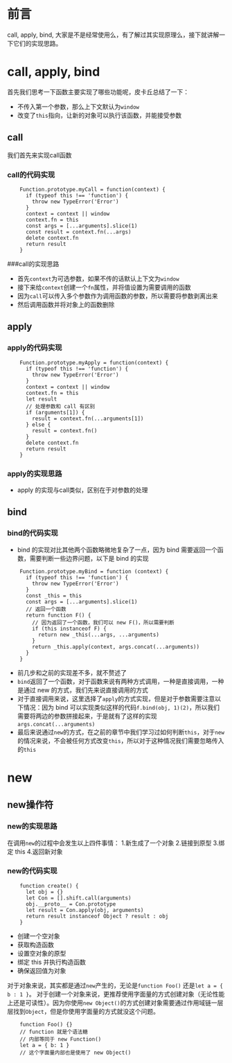 # 前言
call, apply, bind, 大家是不是经常使用么，有了解过其实现原理么，接下就讲解一下它们的实现思路。   
 
# call, apply, bind
首先我们思考一下函数主要实现了哪些功能呢，皮卡丘总结了一下：
- 不传入第一个参数，那么上下文默认为`window`
- 改变了`this`指向，让新的对象可以执行该函数，并能接受参数

## call
我们首先来实现call函数
### call的代码实现
```
	Function.prototype.myCall = function(context) {
	  if (typeof this !== 'function') {
		throw new TypeError('Error')
	  }
	  context = context || window
	  context.fn = this
	  const args = [...arguments].slice(1)
	  const result = context.fn(...args)
	  delete context.fn
	  return result
	}
```
###call的实现思路
- 首先`context`为可选参数，如果不传的话默认上下文为`window`
- 接下来给`context`创建一个`fn`属性，并将值设置为需要调用的函数
- 因为`call`可以传入多个参数作为调用函数的参数，所以需要将参数剥离出来
- 然后调用函数并将对象上的函数删除

## apply
### apply的代码实现
```
	Function.prototype.myApply = function(context) {
	  if (typeof this !== 'function') {
		throw new TypeError('Error')
	  }
	  context = context || window
	  context.fn = this
	  let result
	  // 处理参数和 call 有区别
	  if (arguments[1]) {
		result = context.fn(...arguments[1])
	  } else {
		result = context.fn()
	  }
	  delete context.fn
	  return result
	}

```
### apply的实现思路
- apply 的实现与call类似，区别在于对参数的处理

## bind
### bind的代码实现
- bind 的实现对比其他两个函数略微地复杂了一点，因为 bind 需要返回一个函数，需要判断一些边界问题，以下是 bind 的实现
```
	Function.prototype.myBind = function (context) {
	  if (typeof this !== 'function') {
		throw new TypeError('Error')
	  }
	  const _this = this
	  const args = [...arguments].slice(1)
	  // 返回一个函数
	  return function F() {
		// 因为返回了一个函数，我们可以 new F()，所以需要判断
		if (this instanceof F) {
		  return new _this(...args, ...arguments)
		}
		return _this.apply(context, args.concat(...arguments))
	  }
	}

```

- 前几步和之前的实现差不多，就不赘述了
- `bind`返回了一个函数，对于函数来说有两种方式调用，一种是直接调用，一种是通过 new 的方式，我们先来说直接调用的方式
- 对于直接调用来说，这里选择了`apply`的方式实现，但是对于参数需要注意以下情况：因为 bind 可以实现类似这样的代码`f.bind(obj, 1)(2)`，所以我们需要将两边的参数拼接起来，于是就有了这样的实现`args.concat(...arguments)`
- 最后来说通过`new`的方式，在之前的章节中我们学习过如何判断`this`，对于`new`的情况来说，不会被任何方式改变`this`，所以对于这种情况我们需要忽略传入的`this`

# new
## new操作符
### new的实现思路
在调用`new`的过程中会发生以上四件事情：
1.新生成了一个对象
2.链接到原型
3.绑定 this
4.返回新对象

### new的代码实现
```
	function create() {
	  let obj = {}
	  let Con = [].shift.call(arguments)
	  obj.__proto__ = Con.prototype
	  let result = Con.apply(obj, arguments)
	  return result instanceof Object ? result : obj
	}
```


- 创建一个空对象
- 获取构造函数
- 设置空对象的原型
- 绑定 this 并执行构造函数
- 确保返回值为对象

对于对象来说，其实都是通过`new`产生的，无论是`function Foo()` 还是`let a = { b : 1 }`。
对于创建一个对象来说，更推荐使用字面量的方式创建对象（无论性能上还是可读性）。因为你使用`new Object()`的方式创建对象需要通过作用域链一层层找到`Object`，但是你使用字面量的方式就没这个问题。

```
	function Foo() {}
	// function 就是个语法糖
	// 内部等同于 new Function()
	let a = { b: 1 }
	// 这个字面量内部也是使用了 new Object()
```